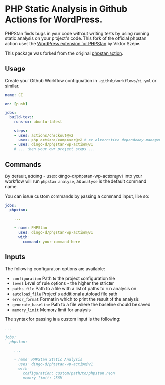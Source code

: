  PHP Static Analysis in Github Actions for WordPress. 
 ======================================

PHPStan finds bugs in your code without writing tests by using running static analysis on your project's code. This fork of the official phpstan action uses the [WordPress extension for PHPStan](https://github.com/szepeviktor/phpstan-wordpress) by Viktor Szépe. 

This package was forked from the original [phpstan action](https://github.com/php-actions/phpstan).

Usage
-----

Create your Github Workflow configuration in `.github/workflows/ci.yml` or similar.

```yaml
name: CI

on: [push]

jobs:
  build-test:
    runs-on: ubuntu-latest

    steps:
    - uses: actions/checkout@v2
    - uses: php-actions/composer@v2 # or alternative dependency management
    - uses: dingo-d/phpstan-wp-action@v1
    # ... then your own project steps ...
```

Commands
--------

By default, adding - uses: dingo-d/phpstan-wp-action@v1 into your workflow will run `phpstan analyse`, as `analyse` is the default command name.

You can issue custom commands by passing a command input, like so:

```yaml
jobs:
  phpstan:

    ...

    - name: PHPStan
      uses: dingo-d/phpstan-wp-action@v1
      with:
        command: your-command-here
```

Inputs
------

The following configuration options are available:

+ `configuration` Path to the project configuration file
+ `level` Level of rule options - the higher the stricter
+ `paths_file` Path to a file with a list of paths to run analysis on
+ `autoload_file` Project's additional autoload file path
+ `error_format` Format in which to print the result of the analysis
+ `generate_baseline` Path to a file where the baseline should be saved
+ `memory_limit` Memory limit for analysis

The syntax for passing in a custom input is the following:

```yaml
...

jobs:
  phpstan:

    ...

    - name: PHPStan Static Analysis
      uses: dingo-d/phpstan-wp-action@v1
      with:
        configuration: custom/path/to/phpstan.neon
        memory_limit: 256M
```
